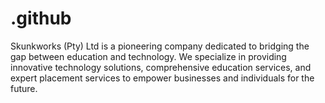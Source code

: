 # .github
Skunkworks (Pty) Ltd is a pioneering company dedicated to bridging the gap between education and technology. We specialize in providing innovative technology solutions, comprehensive education services, and expert placement services to empower businesses and individuals for the future. 
